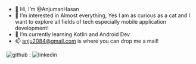 - 👋 Hi, I’m @AnjumanHasan
- 👀 I’m interested in Almost everything, Yes I am as curious as a cat and I want to explore all fields of tech especially mobile application development!
- 🌱 I’m currently learning Kotlin and Android Dev
- 📫 anju2084@gmail.com is where you can drop me a mail!

![github](https://img.shields.io/badge/GitHub-000000?style=for-the-badge&logo=GitHub&logoColor=white) : 
![linkedin](https://img.shields.io/badge/LinkedIn-000000?style=for-the-badge&logo=LinkedIn&logoColor=white)


<!---
AnjumanHasan/AnjumanHasan is a ✨ special ✨ repository because its `README.md` (this file) appears on your GitHub profile.
You can click the Preview link to take a look at your changes.
--->
